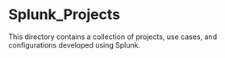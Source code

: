 # Splunk_Projects
This directory contains a collection of projects, use cases, and configurations developed using Splunk.
